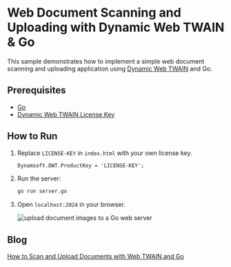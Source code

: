 # Web Document Scanning and Uploading with Dynamic Web TWAIN & Go
This sample demonstrates how to implement a simple web document scanning and uploading application using [Dynamic Web TWAIN](https://www.dynamsoft.com/web-twain/overview/?utm_content=nav-products) and Go.

## Prerequisites
- [Go](https://go.dev/dl/)
- [Dynamic Web TWAIN License Key](https://www.dynamsoft.com/customer/license/trialLicense?product=dwt)

## How to Run
1. Replace `LICENSE-KEY` in `index.html` with your own license key.
    ```html
    Dynamsoft.DWT.ProductKey = 'LICENSE-KEY';
	```
2. Run the server:

	```bash
	go run server.go
	```

3. Open `localhost:2024` in your browser.

    ![upload document images to a Go web server](https://www.dynamsoft.com/codepool/img/2024/03/dynamic-web-twain-nodejs-document-scan.png)

## Blog
[How to Scan and Upload Documents with Web TWAIN and Go](https://www.dynamsoft.com/codepool/scan-and-upload-documents-in-web-twain-and-go.html)







